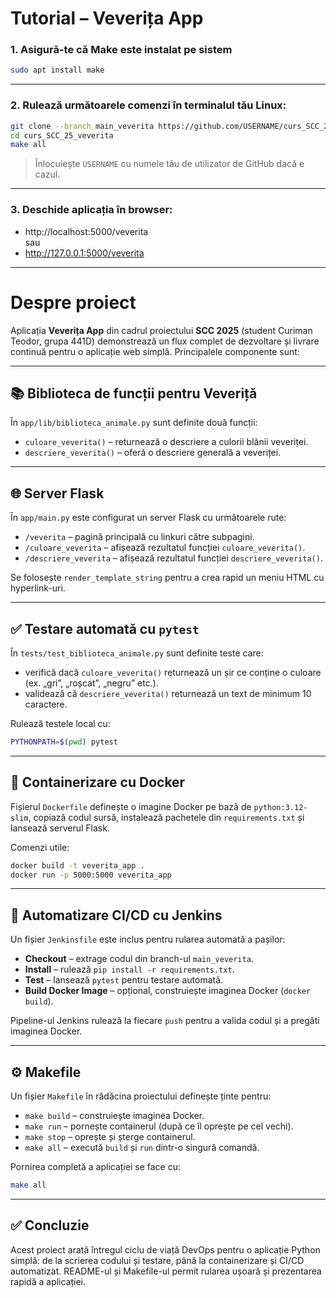# Tutorial – Veverița App

### 1. Asigură-te că Make este instalat pe sistem
```bash
sudo apt install make
```

---

### 2. Rulează următoarele comenzi în terminalul tău Linux:

```bash
git clone --branch main_veverita https://github.com/USERNAME/curs_SCC_25_veverita.git
cd curs_SCC_25_veverita
make all
```

> Înlocuiește `USERNAME` cu numele tău de utilizator de GitHub dacă e cazul.

---

### 3. Deschide aplicația în browser:

- http://localhost:5000/veverita  
  sau  
- http://127.0.0.1:5000/veverita

---

# Despre proiect

Aplicația **Veverița App** din cadrul proiectului **SCC 2025** (student Curiman Teodor, grupa 441D) demonstrează un flux complet de dezvoltare și livrare continuă pentru o aplicație web simplă. Principalele componente sunt:

---

## 📚 Biblioteca de funcții pentru Veveriță

În `app/lib/biblioteca_animale.py` sunt definite două funcții:

- `culoare_veverita()` – returnează o descriere a culorii blănii veveriței.
- `descriere_veverita()` – oferă o descriere generală a veveriței.

---

## 🌐 Server Flask

În `app/main.py` este configurat un server Flask cu următoarele rute:

- `/veverita` – pagină principală cu linkuri către subpagini.
- `/culoare_veverita` – afișează rezultatul funcției `culoare_veverita()`.
- `/descriere_veverita` – afișează rezultatul funcției `descriere_veverita()`.

Se folosește `render_template_string` pentru a crea rapid un meniu HTML cu hyperlink-uri.

---

## ✅ Testare automată cu `pytest`

În `tests/test_biblioteca_animale.py` sunt definite teste care:

- verifică dacă `culoare_veverita()` returnează un șir ce conține o culoare (ex. „gri”, „roșcat”, „negru” etc.).
- validează că `descriere_veverita()` returnează un text de minimum 10 caractere.

Rulează testele local cu:
```bash
PYTHONPATH=$(pwd) pytest
```

---

## 🐳 Containerizare cu Docker

Fișierul `Dockerfile` definește o imagine Docker pe bază de `python:3.12-slim`, copiază codul sursă, instalează pachetele din `requirements.txt` și lansează serverul Flask.

Comenzi utile:

```bash
docker build -t veverita_app .
docker run -p 5000:5000 veverita_app
```

---

## 🔁 Automatizare CI/CD cu Jenkins

Un fișier `Jenkinsfile` este inclus pentru rularea automată a pașilor:

- **Checkout** – extrage codul din branch-ul `main_veverita`.
- **Install** – rulează `pip install -r requirements.txt`.
- **Test** – lansează `pytest` pentru testare automată.
- **Build Docker Image** – opțional, construiește imaginea Docker (`docker build`).

Pipeline-ul Jenkins rulează la fiecare `push` pentru a valida codul și a pregăti imaginea Docker.

---

## ⚙️ Makefile

Un fișier `Makefile` în rădăcina proiectului definește ținte pentru:

- `make build` – construiește imaginea Docker.
- `make run` – pornește containerul (după ce îl oprește pe cel vechi).
- `make stop` – oprește și șterge containerul.
- `make all` – execută `build` și `run` dintr-o singură comandă.

Pornirea completă a aplicației se face cu:

```bash
make all
```

---

## ✅ Concluzie

Acest proiect arată întregul ciclu de viață DevOps pentru o aplicație Python simplă: de la scrierea codului și testare, până la containerizare și CI/CD automatizat. README-ul și Makefile-ul permit rularea ușoară și prezentarea rapidă a aplicației.
